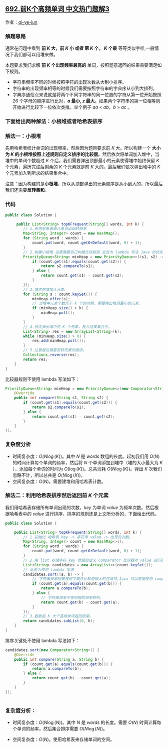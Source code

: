 ## [692.前K个高频单词 中文热门题解3](https://leetcode.cn/problems/top-k-frequent-words/solutions/100000/xiao-gen-dui-huo-zhe-hashbiao-pai-xu-by-9uj06)

作者：[qi-ye-jun](https://leetcode.cn/u/qi-ye-jun)
### 解题思路

通常在问题中看到 **前 $K$ 大，前 $K$ 小 或者 第 $K$ 个， $K$ 个最** 等等类似字样,一般情况下我们都可以用堆来做。

本题要求我们求解 **前 $K$ 个出现频率最高的** 单词，按照题意返回的结果需要满足如下规则。

* 字符串频率不同的时候按照字符的出现次数从大到小排序。
* 字符串的出现频率相等的时候我们需要按照字符串的字典序从小到大排列。
* 字典序通俗点来说就是将两个不同字符串的同一位置的字符从第一位开始按照 26 个字母的顺序进行比对，**$a$ 最小, $z$ 最大**。如果两个字符串的第一位相等则开始进行比较下一位依次类推。举个例子 $aa$ < $ab$，$b$ > $ac$ 。


### 下面给出两种解法：小根堆或者哈希表排序

### 解法一：小根堆

先用哈希表统计单词的出现频率，然后因为题目要求前 $K$ 大。所以构建一个 **大小为 $K$ 的小根堆按照上述规则自定义排序的比较器**。然后依次将单词加入堆中，当堆中的单词个数超过 $K$ 个后，我们需要弹出顶部最小的元素使得堆中始终保留 $K$ 个元素，遍历完成后剩余的 $K$ 个元素就是前 $K$ 大的。最后我们依次弹出堆中的 $K$ 个元素加入到所求的结果集合中。

注意：因为构建的是**小根堆**，所以从顶部弹出的元素顺序是从小到大的，所以最后我们还需要**反转集和**。

### 代码

```java
public class Solution {

     public List<String> topKFrequent(String[] words, int k) {
        // 1.先用哈希表统计单词出现的频率
        Map<String, Integer> count = new HashMap();
        for (String word : words) {
            count.put(word, count.getOrDefault(word, 0) + 1);
        }
        // 2.构建小根堆 这里需要自己构建比较规则 此处为 lambda 写法 Java 的优先队列默认实现就是小根堆
        PriorityQueue<String> minHeap = new PriorityQueue<>((s1, s2) -> {
            if (count.get(s1).equals(count.get(s2))) {
                return s2.compareTo(s1);
            } else {
                return count.get(s1) - count.get(s2);
            }
        });
        // 3.依次向堆加入元素。
        for (String s : count.keySet()) {
            minHeap.offer(s);
            // 当堆中元素个数大于 k 个的时候，需要弹出堆顶最小的元素。
            if (minHeap.size() > k) {
                minHeap.poll();
            }
        }
        // 4.依次弹出堆中的 K 个元素，放入结果集合中。
        List<String> res = new ArrayList<String>(k);
        while (minHeap.size() > 0) {
            res.add(minHeap.poll());
        }
        // 5.注意最后需要反转元素的顺序。
        Collections.reverse(res);
        return res;
    }        
}
```

比较器规则不使用 lambda 写法如下：
```java
PriorityQueue<String> minHeap = new PriorityQueue<>(new Comparator<String>() {
    @Override
    public int compare(String s1, String s2) {
        if (count.get(s1).equals(count.get(s2))) {
            return s2.compareTo(s1);
        } else {
            return count.get(s1) - count.get(s2);
        }
    }
});
```



### 复杂度分析
+ 时间复杂度：$O(N\log(K))$。其中 $N$ 是 $words$ 数组的长度。起初我们用 $O(N)$ 的时间计算每个单词的频率，然后将 $N$ 个单词添加到堆中（堆的大小最大为 $K$ ），添加每个单词的时间为 $O(\log(K))$。总共消耗 $O(N\log(K))$。弹出 $K$ 次我们忽略不计，所以总共是 $O(N\log(K))$。
+ 空间复杂度：$O(N)$。需要建堆和用哈希表计数。



### 解法二：利用哈希表排序然后返回前 $K$ 个元素

我们用哈希表存储所有单词出现的次数，$key$ 为单词 $value$ 为频率次数。然后根据哈希表中的 $value$ 进行排序，排序的规则还是上文所分析的，下面给出代码。

```java
public class Solution {

    public List<String> topKFrequent(String[] words, int k) {
        // 1.初始化 哈希表 key -> 字符串 value -> 出现的次数。
        Map<String, Integer> count = new HashMap<>();
        for (String word : words) {
            count.put(word, count.getOrDefault(word, 0) + 1);
        }
        // 2.用 list 存储字符 key 然后自定义 Comparator 比较器对 value 进行排序。
        List<String> candidates = new ArrayList<>(count.keySet());
        // 此处为使用 lambda 写法
        candidates.sort((a, b) -> {
            // 字符串频率相等按照字典序比较使得大的在堆顶,Java 可以直接使用 compareTo 方法即可。
            if (count.get(a).equals(count.get(b))) {
                return a.compareTo(b);
            } else {
                // 字符串频率不等则按照频率排列。
                return count.get(b) - count.get(a);
            }
        });
        // 3.截取前 K 大个高频单词返回结果。
        return candidates.subList(0, k);        
    }    
}
```
排序关键处不使用 lambda 写法如下：
```java
candidates.sort(new Comparator<String>() {
    @Override
    public int compare(String a, String b) {
        if (count.get(a).equals(count.get(b))) {
            return a.compareTo(b);
        } else {
            return count.get(b) - count.get(a);
        }
    }
});
  
```


### 复杂度分析：

+ 时间复杂度：$O(N\log(N))$。其中 $N$ 是 $words$ 的长度。需要 $O(N)$ 时间计算每个单词的频率，然后集合排序需要 $O(N\log(N))$。

+ 空间复杂度：$O(N)$。使用哈希表来存储单词的空间。

